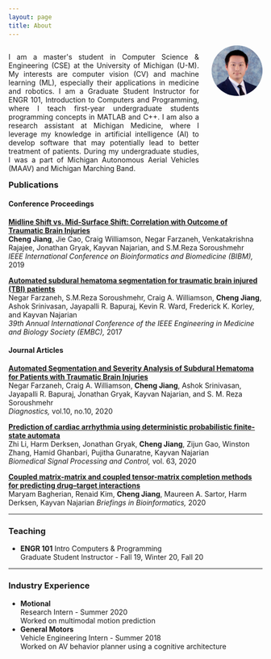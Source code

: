 ```yaml
---
layout: page
title: About
---
```


<style>
/* Desktop: */
.col-1 {
    width: 20%;
    text-align: center;
}
.col-2 {
    width: 75%;
    padding-right: 5%;
    text-align: justify;
}
.profile {
    width: 100%;
    border-radius: 50%;
}
[class*="col-"] {
    float: right;
}

@media only screen and (max-width: 800px) {
    .col-1 {
        padding-bottom: 16px;
        text-align: center;
    }
    .col-2 {
        padding-right: 0px;
        padding-left: 0px;
    }
    .profile {
        min-width: 192px;
        width: 30%;
        border-radius: 50%;
    }
    [class*="col-"] {
        width: 100%;
    }
}

</style>

<div>
    <div class="col-1">
        <img src="/assets/images/chengjia.jpg" class="profile">
    </div>
    <div class="col-2">
        <p>
        I am a master's student in Computer Science & Engineering (CSE) at the
        University of Michigan (U-M). My interests are computer vision (CV) and
        machine learning (ML), especially their applications in medicine and
        robotics. I am a Graduate Student Instructor for ENGR 101, Introduction
        to Computers and Programming, where I teach first-year undergraduate
        students programming concepts in MATLAB and C++. I am also a research
        assistant at Michigan Medicine, where I leverage my knowledge in
        artificial intelligence (AI) to develop software that may potentially
        lead to better treatment of patients. During my undergraduate studies,
        I was a part of Michigan Autonomous Aerial Vehicles (MAAV) and
        Michigan Marching Band.
        </p>
    </div>
</div>

---

### Publications

#### Conference Proceedings
[**Midline Shift vs. Mid-Surface Shift: Correlation with Outcome of Traumatic
Brain Injuries**](https://ieeexplore.ieee.org/document/8983159)  
**Cheng Jiang**, Jie Cao, Craig Williamson, Negar Farzaneh, Venkatakrishna
Rajajee, Jonathan Gryak, Kayvan Najarian, and S.M.Reza Soroushmehr  
*IEEE International Conference on Bioinformatics and Biomedicine (BIBM),*
2019

[**Automated subdural hematoma segmentation for traumatic brain injured (TBI)
patients**](https://ieeexplore.ieee.org/document/8037505)  
Negar Farzaneh, S.M.Reza Soroushmehr, Craig A. Williamson, **Cheng Jiang**,
Ashok Srinivasan, Jayapalli R. Bapuraj, Kevin R. Ward, Frederick K. Korley,
and Kayvan Najarian  
*39th Annual International Conference of the IEEE Engineering in Medicine
and Biology Society (EMBC),* 2017

#### Journal Articles
[**Automated Segmentation and Severity Analysis of Subdural Hematoma for
Patients with Traumatic Brain
Injuries**](https://doi.org/10.3390/diagnostics10100773)  
Negar Farzaneh, Craig A. Williamson, **Cheng Jiang**, Ashok Srinivasan,
Jayapalli R. Bapuraj, Jonathan Gryak, Kayvan Najarian, and S. M. Reza
Soroushmehr  
*Diagnostics,* vol.10, no.10, 2020

[**Prediction of cardiac arrhythmia using deterministic probabilistic
finite-state automata**](https://doi.org/10.1016/j.bspc.2020.102200)  
Zhi Li, Harm Derksen, Jonathan Gryak, **Cheng Jiang**, Zijun Gao, Winston
Zhang, Hamid Ghanbari, Pujitha Gunaratne, Kayvan Najarian  
*Biomedical Signal Processing and Control,* vol. 63, 2020

[**Coupled matrix-matrix and coupled tensor-matrix completion methods for
predicting drug–target interactions**](https://doi.org/10.1093/bib/bbaa025)  
Maryam Bagherian, Renaid Kim, **Cheng Jiang**, Maureen A. Sartor, Harm
Derksen, Kayvan Najarian
*Briefings in Bioinformatics,* 2020

---

### Teaching
- **ENGR 101** Intro Computers & Programming  
  Graduate Student Instructor - Fall 19, Winter 20, Fall 20

---

### Industry Experience

- **Motional**  
  Research Intern - Summer 2020  
  Worked on multimodal motion prediction
- **General Motors**  
  Vehicle Engineering Intern - Summer 2018  
  Worked on AV behavior planner using a cognitive architecture

